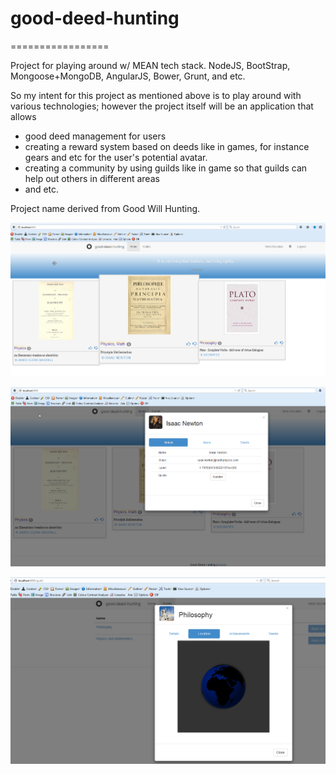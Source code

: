 # good-deed-hunting
=================

Project for playing around w/ MEAN tech stack. NodeJS, BootStrap, Mongoose+MongoDB, AngularJS, Bower, Grunt, and etc.

So my intent for this project as mentioned above is to play around with various technologies; however the project itself will be an application that allows 
* good deed management for users
* creating a reward system based on deeds like in games, for instance gears and etc for the user's potential avatar. 
* creating a community by using guilds like in game so that guilds can help out others in different areas
* and etc.

Project name derived from Good Will Hunting.

![ScreenShot](https://github.com/JHKTruth/playground-arena/blob/master/examples/generic/src/main/webapp/images/screenshots/gdh/main.png?raw=true)

![ScreenShot](https://github.com/JHKTruth/playground-arena/blob/master/examples/generic/src/main/webapp/images/screenshots/gdh/userDetail.png?raw=true)

![ScreenShot](https://github.com/JHKTruth/playground-arena/blob/master/examples/generic/src/main/webapp/images/screenshots/gdh/guilds.png?raw=true)
